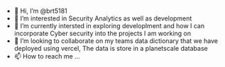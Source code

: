 - 👋 Hi, I’m @brt5181
- 👀 I’m interested in Security Analytics as well as development 
- 🌱 I’m currently intersted in exploring developlment and how I can incorporate Cyber security into the projects I am working on
- 💞️ I’m looking to collaborate on my teams data dictionary that we have deployed using vercel, The data is store in a planetscale database
- 📫 How to reach me ...

<!---
brt5181/brt5181 is a ✨ special ✨ repository because its `README.md` (this file) appears on your GitHub profile.
You can click the Preview link to take a look at your changes.
--->
